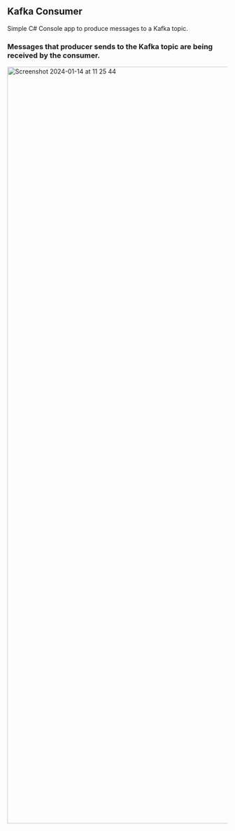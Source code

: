 ## Kafka Consumer

Simple C# Console app to produce messages to a Kafka topic.

### Messages that producer sends to the Kafka topic are being received by the consumer.

<img width="1728" alt="Screenshot 2024-01-14 at 11 25 44" src="https://github.com/vml19/Kafka.Producer/assets/50040501/5dee5cf7-0bcc-44c1-8ba5-2a6690b0362b">
